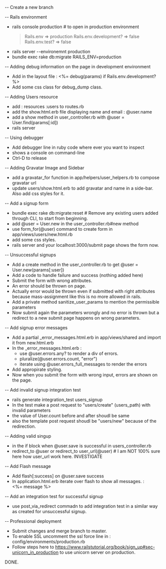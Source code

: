 

-- Create a new branch

-- Rails environment 
- rails console production # to open in production environment
  > Rails.env
  => production
  > Rails.env.development?
  => false
  > Rails.env.test?
  => false
- rails server --environemnt production
- bundle exec rake db:migrate RAILS_ENV=production

-- Adding debug information on the page in development environment
- Add in the layout file : <%= debug(params) if Rails.env.development? %>
- Add some css class for debug_dump class. 

-- Adding Users resource
- add : resources :users to routes.rb
- add the show.html.erb file displaying name and email : @user.name
- add a show method in user_controller.rb with @user = User.find(params[:id])
- rails server

-- Using debugger
- Add debugger line in ruby code where ever you want to inspect
- shows a console on command-line
- Ctrl-D to release 

-- Adding Gravatar Image and Sidebar
- add a gravatar_for function in app/helpers/user_helpers.rb to compose gravatar url
- update users/show.html.erb to add gravatar and name in a side-bar. Also add css styles for it. 

-- Add a signup form
- bundle exec rake db:migrate:reset # Remove any existing users added through CLI, to start from beginning.
- add @user = User.new in the user_controller.rb#new method
- use form_for(@user) command to create form in app/views/users/new.html.rb
- add some css styles.
- rails server and your localhost:3000/submit page shows the form now. 

-- Unsuccessful signups
- Add a create method in the user_controller.rb to get @user = User.new(params[:user])
- Add a code to handle failure and success (nothing added here)
- Submit the form with wrong attributes.
- An error should be thrown on page. 
- Actually error would be thrown even if submitted with right attributes because mass-assignment like this is no more allowed in rails. 
- Add a private method sanitize_user_params to mention the permissible parameters
- Now submit again the parameters wrongly and no error is thrown but a redirect to a new submit page happens on wrong parameters. 

-- Add signup error messages 
- Add a partial _error_messages.html.erb in app/views/shared and import it from new.html.erb
- In the _error_messages.html.erb : 
  * use @user.errors.any? to render a div of errors.
  * pluralize(@user.errors.count, "error")
  * iterate using @user.errors_full_messages to render the errors
- Add appropirate styling.
- Now when you submit the form with wrong input, errors are shown on the page. 

-- Add invalid signup integration test
- rails generate integration_test users_signup
- In the test make a post request to "users/create" (users_path) with invalid parameters
- the value of User.count before and after shoudl be same
- also the template post request shoudl be "users/new" because of the redirection. 

-- Adding valid singup 
- in the if block when @user.save is successful in users_controller.rb
- redirect_to @user or redirect_to user_url(@user) # I am NOT 100% sure here how user_url work here. INVESTIGATE

-- Add Flash message
- Add flash[:success] on @user.save success
- In application.html.erb iterate over flash to show all messages. : <div class="alert alert-<%= message_type %>"><%= message %></div>

-- Add an integration test for successful signup
- use post_via_redirect commadn to add integration test in a similar way as created for unsuccessful signup.

-- Professional deployment 
- Submit changes and merge branch to master.
- To enable SSL uncomment the ssl force line in : config/environments/production.rb 
- Follow steps here to https://www.railstutorial.org/book/sign_up#sec-unicorn_in_production to use unicorn server on production. 

DONE. 